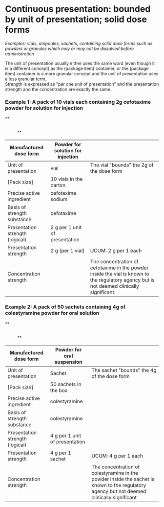 # Continuous presentation: bounded by unit of presentation; solid dose forms

_Examples: vials, ampoules, sachets, containing solid dose forms such as powders or granules which may or may not be dissolved before administration_

The unit of presentation usually either uses the same word (even though it is a different concept) as the (package item) container, or the (package item) container is a more granular concept and the unit of presentation uses a less granular term.\
Strength is expressed as "per one unit of presentation" and the presentation strength and the concentration are exactly the same.

### **Example 1: A pack of 10 vials each containing 2g cefotaxime powder for solution for injection**

\*\*

<figure><img src="../../../../../../authoring/pharmaceutical-and-biologic-product/images/304775955.jpg" alt=""><figcaption><p>**</p></figcaption></figure>

| Manufactured dose form          | Powder for solution for injection |                                                                                                                                           |
| ------------------------------- | --------------------------------- | ----------------------------------------------------------------------------------------------------------------------------------------- |
| Unit of presentation            | vial                              | The vial "bounds" the 2g of the dose form                                                                                                 |
| \[Pack size]                    | 10 vials in the carton            |                                                                                                                                           |
| Precise active ingredient       | cefotaxime sodium                 |                                                                                                                                           |
| Basis of strength substance     | cefotaxime                        |                                                                                                                                           |
| Presentation strength (logical) | 2 g per 1 unit of presentation    |                                                                                                                                           |
| Presentation strength           | 2 g \[per 1 vial]                 | UCUM: 2 g per 1 each                                                                                                                      |
| Concentration strength          |                                   | The concentration of cefotaxime in the powder inside the vial is known to the regulatory agency but is not deemed clinically significant. |

### **Example 2: A pack of 50 sachets containing 4g of colestyramine powder for oral solution**

\*\*

<figure><img src="../../../../../../authoring/pharmaceutical-and-biologic-product/images/304775956.jpg" alt=""><figcaption><p>**</p></figcaption></figure>

| Manufactured dose form          | Powder for oral suspension     |                                                                                                                                            |
| ------------------------------- | ------------------------------ | ------------------------------------------------------------------------------------------------------------------------------------------ |
| Unit of presentation            | Sachet                         | The sachet "bounds" the 4g of the dose form                                                                                                |
| \[Pack size]                    | 50 sachets in the box          |                                                                                                                                            |
| Precise active ingredient       | colestyramine                  |                                                                                                                                            |
| Basis of strength substance     | colestyramine                  |                                                                                                                                            |
| Presentation strength (logical) | 4 g per 1 unit of presentation |                                                                                                                                            |
| Presentation strength           | 4 g per 1 sachet               | UCUM: 4 g per 1 each                                                                                                                       |
| Concentration strength          |                                | The concentration of colestyramine in the powder inside the sachet is known to the regulatory agency but not deemed clinically significant |
